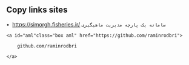 
<h2> Copy links sites </h2>


• ‌ https://simorgh.fisheries.ir/
``سامانه یک پارچه مدیریت ماهیگیری ``

<style type="text/css" media="all">

        .aml {

            padding:;

            color: #fff;

        }

        #ml {

            text-decoration: none;

            display: inline-block;

            height: 33px;

            box-sizing: border-box;

            align-self: flex-start;

            margin: 20px 20px 20px 20px;

            padding: 10px 16px 10px 16px;

            border: 0px solid #FFFFFF;

            border-radius: 4px;

            background-color: #007BFF;

            background-image: none;

            color: #FFFFFF;

            font-family: Arial;

            font-weight: normal;

            font-style: normal;

            font-size: 13px;

        }

        #ml a {

            color: inherit;

            text-decoration: none;

        }

        .box {

            background: cyan;

            position: relative;

            background: rgba(255, 255, 255, 0.25);

            box-shadow: 0 25px 45px rgba(0, 0, 0, 0.25);

            border: 1px solid rgba(255, 255, 255, 0.25);

            border-right: 1px solid rgba(255, 255, 255, 0.1);

            border-bottom: 1px solid rgba(255, 255, 255, 0.1);

            border-radius: 10px;

            backdrop-filter: blur(10px);

        }

    </style>

    <a id="aml"class="box aml" href="https://github.com/raminrodbri">

        github.com/raminrodbri

    </a>
